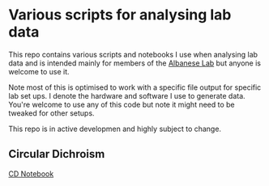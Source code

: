 # Various scripts for analysing lab data

This repo contains various scripts and notebooks I use when analysing lab data and is intended mainly for members of the [Albanese Lab](https://www.albaneselab.com) but anyone is welcome to use it. 

Note most of this is optimised to work with a specific file output for specific lab set ups. I denote the hardware and software I use to generate data. You're welcome to use any of this code but note it might need to be tweaked for other setups.

This repo is in active developmen and highly subject to change. 

## Circular Dichroism

[CD Notebook](notebooks/circular_dichroisim_analysis.ipynb)